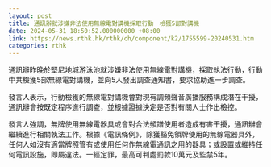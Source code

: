 ```yaml
---
layout: post
title: 通訊辦就涉嫌非法使用無線電對講機採取行動　檢獲5部對講機
date: 2024-05-31 18:50:52.000000000 +08:00
link: https://news.rthk.hk/rthk/ch/component/k2/1755599-20240531.htm
categories: rthk
---
```


通訊辦昨晚於堅尼地城游泳池就涉嫌非法使用無線電對講機，採取執法行動，行動中共檢獲5部無線電對講機，並向5人發出調查通知書，要求協助進一步調查。

發言人表示，行動檢獲的無線電對講機會對現有調頻聲音廣播服務構成潛在干擾，通訊辦會按既定程序進行調查，並根據證據決定是否對有關人士作出檢控。

發言人強調，無牌使用無線電器具或會對合法頻譜使用者造成有害干擾，通訊辦會繼續進行相關執法工作。根據《電訊條例》，除獲豁免領牌使用的無線電器具外，任何人如沒有適當牌照管有或使用任何作無線電通訊之用的器具；或設置或維持任何電訊設施，即屬違法。一經定罪，最高可判處罰款10萬元及監禁5年。
